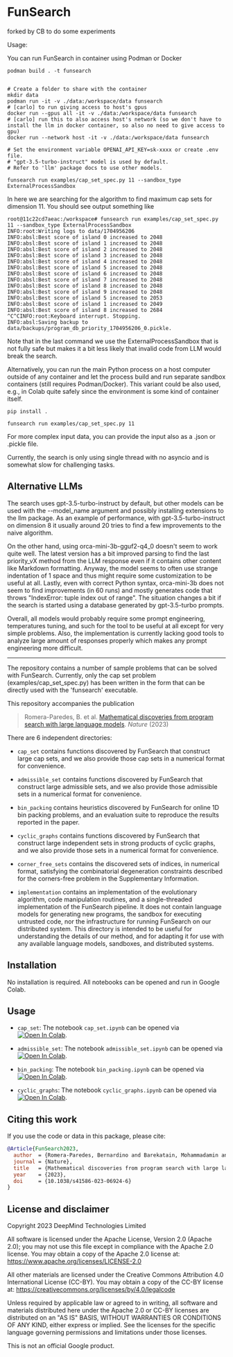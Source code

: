 # FunSearch
forked by CB to do some experiments

Usage:


You can run FunSearch in container using Podman or Docker

```
podman build . -t funsearch


# Create a folder to share with the container
mkdir data
podman run -it -v ./data:/workspace/data funsearch
# [carlo] to run giving access to host's gpus
docker run --gpus all -it -v ./data:/workspace/data funsearch
# [carlo] run this to also access host's network (so we don't have to install the llm in docker container, so also no need to give access to gpu)
docker run --network host -it -v ./data:/workspace/data funsearch

# Set the environment variable OPENAI_API_KEY=sk-xxxx or create .env file.
# "gpt-3.5-turbo-instruct" model is used by default.
# Refer to 'llm' package docs to use other models.

funsearch run examples/cap_set_spec.py 11 --sandbox_type ExternalProcessSandbox

```
In here we are searching for the algorithm to find maximum cap sets for dimension 11.
You should see output something like
```
root@11c22cd7aeac:/workspace# funsearch run examples/cap_set_spec.py 11 --sandbox_type ExternalProcessSandbox
INFO:root:Writing logs to data/1704956206
INFO:absl:Best score of island 0 increased to 2048
INFO:absl:Best score of island 1 increased to 2048
INFO:absl:Best score of island 2 increased to 2048
INFO:absl:Best score of island 3 increased to 2048
INFO:absl:Best score of island 4 increased to 2048
INFO:absl:Best score of island 5 increased to 2048
INFO:absl:Best score of island 6 increased to 2048
INFO:absl:Best score of island 7 increased to 2048
INFO:absl:Best score of island 8 increased to 2048
INFO:absl:Best score of island 9 increased to 2048
INFO:absl:Best score of island 5 increased to 2053
INFO:absl:Best score of island 1 increased to 2049
INFO:absl:Best score of island 8 increased to 2684
^C^CINFO:root:Keyboard interrupt. Stopping.
INFO:absl:Saving backup to data/backups/program_db_priority_1704956206_0.pickle.
```

Note that in the last command we use the ExternalProcessSandbox that is not fully safe
but makes it a bit less likely that invalid code from LLM would break the search.


Alternatively, you can run the main Python process on a host computer outside of any container and let
the process build and run separate sandbox containers (still requires Podman/Docker).
This variant could be also used, e.g., in Colab quite safely since the environment is some kind of container itself.

```
pip install .

funsearch run examples/cap_set_spec.py 11
```

For more complex input data, you can provide the input also as a .json or .pickle file.

Currently, the search is only using single thread with no asyncio and is somewhat slow
for challenging tasks.  

## Alternative LLMs

The search uses gpt-3.5-turbo-instruct by default, but other models can be used with the --model_name argument
and possibly installing extensions to the llm package.
As an example of performance, with gpt-3.5-turbo-instruct on dimension 8 it usually around 20 tries to find a few
improvements to the naive algorithm.

On the other hand, using orca-mini-3b-gguf2-q4_0 doesn't seem to work quite well.
The latest version has a bit improved parsing to find the last priority_vX method from the LLM response
even if it contains other content like Markdown formatting. Anyway, the model seems to often
use strange indentation of 1 space and thus might require some customization to be useful at all.
Lastly, even with correct Python syntax, orca-mini-3b does not seem to find improvements (in 60 runs) and mostly
generates code that throws "IndexError: tuple index out of range". The situation changes a bit
if the search is started using a database generated by gpt-3.5-turbo prompts.

Overall, all models would probably require some prompt engineering, temperatures tuning, and such for the tool
to be useful at all except for very simple problems.
Also, the implementation is currently lacking good tools to analyze large amount of responses properly which
makes any prompt engineering more difficult.

---

The repository contains a number of sample problems that can be solved with FunSearch.
Currently, only the cap set problem (examples/cap_set_spec.py) has been written in the form that can be directly
used with the 'funsearch' executable.

This repository accompanies the publication

> Romera-Paredes, B. et al. [Mathematical discoveries from program search with large language models](https://www.nature.com/articles/s41586-023-06924-6). *Nature* (2023)

There are 6 independent directories:

- `cap_set` contains functions discovered by FunSearch that construct large cap
sets, and we also provide those cap sets in a numerical format for convenience.

- `admissible_set` contains functions discovered by FunSearch that construct
large admissible sets, and we also provide those admissible sets in a numerical
format for convenience.

- `bin_packing` contains heuristics discovered by FunSearch for online 1D bin
packing problems, and an evaluation suite to reproduce the results reported in
the paper.

- `cyclic_graphs` contains functions discovered by FunSearch that construct
large independent sets in strong products of cyclic graphs, and we also provide
those sets in a numerical format for convenience.

- `corner_free_sets` contains the discovered sets of indices, in numerical
format, satisfying the combinatorial degeneration constraints described for the
corners-free problem in the Supplementary Information.

- `implementation` contains an implementation of the evolutionary algorithm,
code manipulation routines, and a single-threaded implementation of the
FunSearch pipeline. It does not contain language models for generating new
programs, the sandbox for executing untrusted code, nor the infrastructure for
running FunSearch on our distributed system. This directory is intended to be
useful for understanding the details of our method, and for adapting it for use
with any available language models, sandboxes, and distributed systems.

## Installation

No installation is required. All notebooks can be opened and run in Google
Colab.

## Usage

- `cap_set`: The notebook `cap_set.ipynb` can be opened via
[![Open In Colab](https://colab.research.google.com/assets/colab-badge.svg)](https://colab.research.google.com/github/google-deepmind/funsearch/blob/master/cap_set/cap_set.ipynb).

- `admissible_set`: The notebook `admissible_set.ipynb` can be opened
via
[![Open In Colab](https://colab.research.google.com/assets/colab-badge.svg)](https://colab.research.google.com/github/google-deepmind/funsearch/blob/master/admissible_set/admissible_set.ipynb).

- `bin_packing`: The notebook `bin_packing.ipynb` can be opened via
[![Open In Colab](https://colab.research.google.com/assets/colab-badge.svg)](https://colab.research.google.com/github/google-deepmind/funsearch/blob/master/bin_packing/bin_packing.ipynb).

- `cyclic_graphs`: The notebook `cyclic_graphs.ipynb` can be opened via
[![Open In Colab](https://colab.research.google.com/assets/colab-badge.svg)](https://colab.research.google.com/github/google-deepmind/funsearch/blob/master/cyclic_graphs/cyclic_graphs.ipynb).

## Citing this work

If you use the code or data in this package, please cite:

```bibtex
@Article{FunSearch2023,
  author  = {Romera-Paredes, Bernardino and Barekatain, Mohammadamin and Novikov, Alexander and Balog, Matej and Kumar, M. Pawan and Dupont, Emilien and Ruiz, Francisco J. R. and Ellenberg, Jordan and Wang, Pengming and Fawzi, Omar and Kohli, Pushmeet and Fawzi, Alhussein},
  journal = {Nature},
  title   = {Mathematical discoveries from program search with large language models},
  year    = {2023},
  doi     = {10.1038/s41586-023-06924-6}
}
```

## License and disclaimer

Copyright 2023 DeepMind Technologies Limited

All software is licensed under the Apache License, Version 2.0 (Apache 2.0);
you may not use this file except in compliance with the Apache 2.0 license.
You may obtain a copy of the Apache 2.0 license at:
https://www.apache.org/licenses/LICENSE-2.0

All other materials are licensed under the Creative Commons Attribution 4.0
International License (CC-BY). You may obtain a copy of the CC-BY license at:
https://creativecommons.org/licenses/by/4.0/legalcode

Unless required by applicable law or agreed to in writing, all software and
materials distributed here under the Apache 2.0 or CC-BY licenses are
distributed on an "AS IS" BASIS, WITHOUT WARRANTIES OR CONDITIONS OF ANY KIND,
either express or implied. See the licenses for the specific language governing
permissions and limitations under those licenses.

This is not an official Google product.
